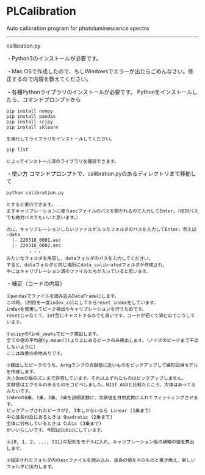 # PLCalibration
Auto calibration program for photoluminescence spectra

----------------------------------
calibration.py

・Python3のインストールが必要です。

・Mac OSで作成したので、もしWindowsでエラーが出たらごめんなさい。修正するので内容を教えてください。

・各種Pythonライブラリのインストールが必要です。
    Pythonをインストールしたら、コマンドプロンプトから

    pip install numpy
    pip install pandas
    pip install scipy
    pip install sklearn

    を実行してライブラリをインストールしてください。

    pip list

    によってインストール済のライブラリを確認できます。

・使い方
    コマンドプロンプトで、calibration.pyのあるディレクトリまで移動して

    python calibration.py

    とすると実行できます。
    まずキャリブレーションに使うascファイルのパスを聞かれるので入力してEnter。（相対パスでも絶対パスでもいいと思います。）

    次に、キャリブレーションしたいファイルが入ったフォルダのパスを入力してEnter。例えば
    -data
      |- 220318_0001.asc
      |- 220318_0002.asc
            ・・・
    みたいなフォルダを用意し、dataフォルダのパスを入力してください。
    すると、dataフォルダと同じ場所にdata_calibratedフォルダが作成され、
    中にはキャリブレーション済のファイルたちが入っていると思います。


・補足（コードの内容）

    ①pandasでファイルを読み込みDataFrameにします。
    この時、1列目を一度index_colにしてからreset_indexをしています。
    indexを使用してピーク検出やキャリブレーションを行うためです。
    resetじゃなくて、int型にキャストするのでも良いです。コードが短くて済むのでこうしています。
    
    ②scipyのfind_peaksでピーク検出します。
    全ての値の平均値(y.mean())より上にあるピークのみ検出します。（ノイズのピークまで干出しないように）
    ここは改善の余地ありです。
    
    ③検出したピークのうち、ArHgランプの文献値に近いものをピックアップして線形回帰モデルを作成します。
    大小3nmの幅のズレまで許容しています。それ以上ずれたものはピックアップしません。
    文献値はエクセルのあるものをコピペしました。NIST ASDと比較たところ、大体はあってるみたいです。
    indexの0乗、1乗、2乗、3乗を説明変数に、文献値を目的変数に入れてフィッティングさせます。
    ピックアップされたピークが2, 3本しかないなら Linear (1乗まで）
    中心波長付近にあるときは Quadratic (2乗まで)
    全体に分布しているときは Cubic (3乗まで)
    がいいらしいです。今回はCubicにしています。
    
    ④[0, 1, 2, ..., 511]の配列をモデルに入れ、キャリブレーション後の横軸の値を算出します。
    
    ⑤指定されたフォルダ内のascファイルを読み込み、波長の値を④のものと書き換え、新しいフォルダに出力します。
